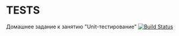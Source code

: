 # TESTS
Домашнее задание к занятию "Unit-тестирование"
[![Build Status](https://ci.appveyor.com/api/projects/status/github/bel-lov/tests)](https://ci.appveyor.com/api/projects/status/github/bel-lov/tests)
